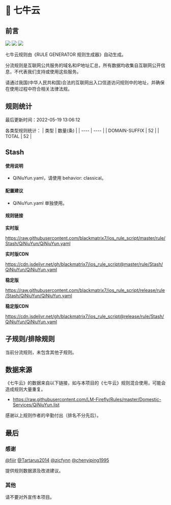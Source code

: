 # 🧸 七牛云

## 前言

![](https://shields.io/badge/-移除重复规则-ff69b4) ![](https://shields.io/badge/-DOMAIN与DOMAIN--SUFFIX合并-green) ![](https://shields.io/badge/-IP--CIDR(6)合并-blueviolet) 

七牛云规则由《RULE GENERATOR 规则生成器》自动生成。

分流规则是互联网公共服务的域名和IP地址汇总，所有数据均收集自互联网公开信息，不代表我们支持或使用这些服务。

请通过我国(中华人民共和国)合法的互联网出入口信道访问规则中的地址，并确保在使用过程中符合相关法律法规。

## 规则统计

最后更新时间：2022-05-19 13:06:12

各类型规则统计：
| 类型 | 数量(条)  | 
| ---- | ----  |
| DOMAIN-SUFFIX | 52  | 
| TOTAL | 52  | 


## Stash 

#### 使用说明
- QiNiuYun.yaml，请使用 behavior: classical。

#### 配置建议
- QiNiuYun.yaml 单独使用。

#### 规则链接
**实时版**

https://raw.githubusercontent.com/blackmatrix7/ios_rule_script/master/rule/Stash/QiNiuYun/QiNiuYun.yaml

**实时版CDN**

https://cdn.jsdelivr.net/gh/blackmatrix7/ios_rule_script@master/rule/Stash/QiNiuYun/QiNiuYun.yaml

**稳定版**

https://raw.githubusercontent.com/blackmatrix7/ios_rule_script/release/rule/Stash/QiNiuYun/QiNiuYun.yaml

**稳定版CDN**

https://cdn.jsdelivr.net/gh/blackmatrix7/ios_rule_script@release/rule/Stash/QiNiuYun/QiNiuYun.yaml

## 子规则/排除规则


当前分流规则，未包含其他子规则。

## 数据来源

《七牛云》的数据来自以下链接，如与本项目的《七牛云》规则混合使用，可能会造成规则大量重复。

- https://raw.githubusercontent.com/LM-Firefly/Rules/master/Domestic-Services/QiNiuYun.list


感谢以上规则作者的辛勤付出（排名不分先后）。

## 最后

### 感谢

[@fiiir](https://github.com/fiiir) [@Tartarus2014](https://github.com/Tartarus2014) [@zjcfynn](https://github.com/zjcfynn) [@chenyiping1995](https://github.com/chenyiping1995) 

提供规则数据源及改进建议。

### 其他

请不要对外宣传本项目。